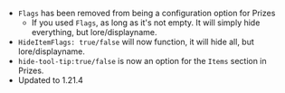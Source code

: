 - `Flags` has been removed from being a configuration option for Prizes
  - If you used `Flags`, as long as it's not empty. It will simply hide everything, but lore/displayname.
- `HideItemFlags: true/false` will now function, it will hide all, but lore/displayname.
- `hide-tool-tip:true/false` is now an option for the `Items` section in Prizes.
- Updated to 1.21.4